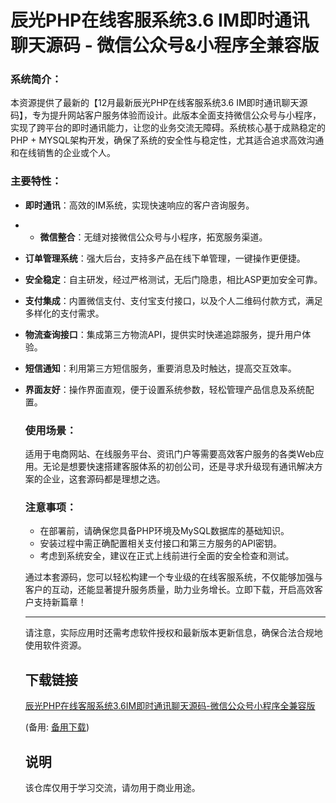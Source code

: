 # 辰光PHP在线客服系统3.6 IM即时通讯聊天源码 - 微信公众号&小程序全兼容版

### 系统简介：
本资源提供了最新的【12月最新辰光PHP在线客服系统3.6 IM即时通讯聊天源码】，专为提升网站客户服务体验而设计。此版本全面支持微信公众号与小程序，实现了跨平台的即时通讯能力，让您的业务交流无障碍。系统核心基于成熟稳定的PHP + MYSQL架构开发，确保了系统的安全性与稳定性，尤其适合追求高效沟通和在线销售的企业或个人。

### 主要特性：
- **即时通讯**：高效的IM系统，实现快速响应的客户咨询服务。
- - **微信整合**：无缝对接微信公众号与小程序，拓宽服务渠道。
- **订单管理系统**：强大后台，支持多产品在线下单管理，一键操作更便捷。
- **安全稳定**：自主研发，经过严格测试，无后门隐患，相比ASP更加安全可靠。
- **支付集成**：内置微信支付、支付宝支付接口，以及个人二维码付款方式，满足多样化的支付需求。
- **物流查询接口**：集成第三方物流API，提供实时快递追踪服务，提升用户体验。
- **短信通知**：利用第三方短信服务，重要消息及时触达，提高交互效率。
- **界面友好**：操作界面直观，便于设置系统参数，轻松管理产品信息及系统配置。

  ### 使用场景：
  适用于电商网站、在线服务平台、资讯门户等需要高效客户服务的各类Web应用。无论是想要快速搭建客服体系的初创公司，还是寻求升级现有通讯解决方案的企业，这套源码都是理想之选。

  ### 注意事项：
  - 在部署前，请确保您具备PHP环境及MySQL数据库的基础知识。
  - 安装过程中需正确配置相关支付接口和第三方服务的API密钥。
  - 考虑到系统安全，建议在正式上线前进行全面的安全检查和测试。

  通过本套源码，您可以轻松构建一个专业级的在线客服系统，不仅能够加强与客户的互动，还能显著提升服务质量，助力业务增长。立即下载，开启高效客户支持新篇章！

  ---

  请注意，实际应用时还需考虑软件授权和最新版本更新信息，确保合法合规地使用软件资源。

  ## 下载链接
  [辰光PHP在线客服系统3.6IM即时通讯聊天源码-微信公众号小程序全兼容版](https://pan.quark.cn/s/3bc3f252cb30) 

  (备用: [备用下载](https://pan.baidu.com/s/1csqTbY6R_PRCrYjozkeljQ?pwd=1234))

  ## 说明

  该仓库仅用于学习交流，请勿用于商业用途。

